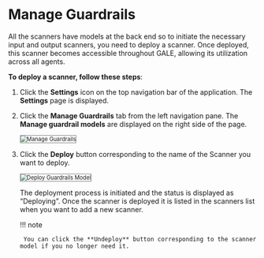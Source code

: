 # Manage Guardrails

All the scanners have models at the back end so to initiate the necessary input and output scanners, you need to deploy a scanner. Once deployed, this scanner becomes accessible throughout GALE, allowing its utilization across all agents.

**To deploy a scanner, follow these steps**:

1. Click the **Settings** icon on the top navigation bar of the application. The **Settings** page is displayed.
2. Click the **Manage Guardrails** tab from the left navigation pane. The **Manage guardrail models** are displayed on the right side of the page.

    <img src="../images/manage-guardrails.png" alt="Manage Guardrails" title="Manage Guardrails" style="border: 1px solid gray; zoom:80%;">

1. Click the **Deploy** button corresponding to the name of the Scanner you want to deploy.

    <img src="../images/deploy-guardrails-model.png" alt="Deploy Guardrails Model" title="Deploy Guardrails Model" style="border: 1px solid gray; zoom:80%;">

    The deployment process is initiated and the status is displayed as “Deploying”. Once the scanner is deployed it is listed in the scanners list when you want to add a new scanner.

    !!! note

        You can click the **Undeploy** button corresponding to the scanner model if you no longer need it.

